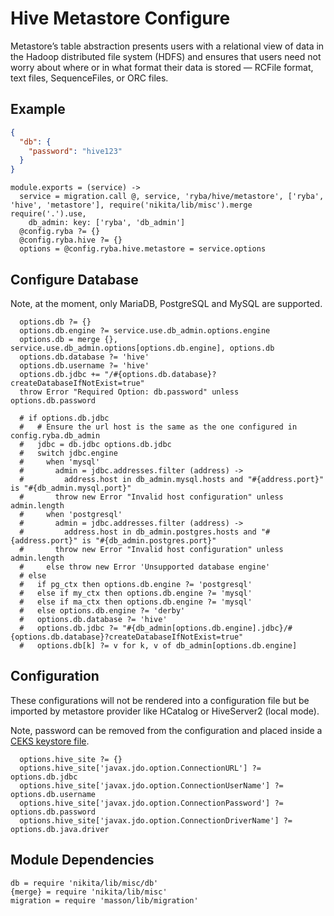 
# Hive Metastore Configure

Metastore’s table abstraction presents users with a relational view of data in the Hadoop
distributed file system (HDFS) and ensures that users need not worry about where or in what
format their data is stored — RCFile format, text files, SequenceFiles, or ORC files.

## Example

```json
{
  "db": {
    "password": "hive123"
  }
}
```

    module.exports = (service) ->
      service = migration.call @, service, 'ryba/hive/metastore', ['ryba', 'hive', 'metastore'], require('nikita/lib/misc').merge require('.').use,
        db_admin: key: ['ryba', 'db_admin']
      @config.ryba ?= {}
      @config.ryba.hive ?= {}
      options = @config.ryba.hive.metastore = service.options

## Configure Database

Note, at the moment, only MariaDB, PostgreSQL and MySQL are supported.

      options.db ?= {}
      options.db.engine ?= service.use.db_admin.options.engine
      options.db = merge {}, service.use.db_admin.options[options.db.engine], options.db
      options.db.database ?= 'hive'
      options.db.username ?= 'hive'
      options.db.jdbc += "/#{options.db.database}?createDatabaseIfNotExist=true"
      throw Error "Required Option: db.password" unless options.db.password
      
      # if options.db.jdbc
      #   # Ensure the url host is the same as the one configured in config.ryba.db_admin
      #   jdbc = db.jdbc options.db.jdbc
      #   switch jdbc.engine
      #     when 'mysql'
      #       admin = jdbc.addresses.filter (address) ->
      #         address.host in db_admin.mysql.hosts and "#{address.port}" is "#{db_admin.mysql.port}"
      #       throw new Error "Invalid host configuration" unless admin.length
      #     when 'postgresql'
      #       admin = jdbc.addresses.filter (address) ->
      #         address.host in db_admin.postgres.hosts and "#{address.port}" is "#{db_admin.postgres.port}"
      #       throw new Error "Invalid host configuration" unless admin.length
      #     else throw new Error 'Unsupported database engine'
      # else
      #   if pg_ctx then options.db.engine ?= 'postgresql'
      #   else if my_ctx then options.db.engine ?= 'mysql'
      #   else if ma_ctx then options.db.engine ?= 'mysql'
      #   else options.db.engine ?= 'derby'
      #   options.db.database ?= 'hive'
      #   options.db.jdbc ?= "#{db_admin[options.db.engine].jdbc}/#{options.db.database}?createDatabaseIfNotExist=true"
      #   options.db[k] ?= v for k, v of db_admin[options.db.engine]

## Configuration

These configurations will not be rendered into a configuration file but be imported
by metastore provider like HCatalog or HiveServer2 (local mode).

Note, password can be removed from the configuration and placed inside a [CEKS
keystore file](https://cwiki.apache.org/confluence/display/Hive/AdminManual+Configuration#AdminManualConfiguration-RemovingHiveMetastorePasswordfromHiveConfiguration).

      options.hive_site ?= {}
      options.hive_site['javax.jdo.option.ConnectionURL'] ?= options.db.jdbc
      options.hive_site['javax.jdo.option.ConnectionUserName'] ?= options.db.username
      options.hive_site['javax.jdo.option.ConnectionPassword'] ?= options.db.password
      options.hive_site['javax.jdo.option.ConnectionDriverName'] ?= options.db.java.driver

## Module Dependencies

    db = require 'nikita/lib/misc/db'
    {merge} = require 'nikita/lib/misc'
    migration = require 'masson/lib/migration'
